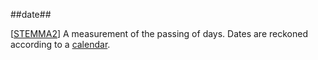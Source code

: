 ##date##

\[[STEMMA2](SOURCES.md#STEMMA2)\] A measurement of the passing of days. Dates are reckoned according to a [calendar](calendar.md).
